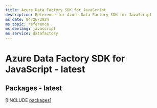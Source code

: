 ```yaml
---
title: Azure Data Factory SDK for JavaScript
description: Reference for Azure Data Factory SDK for JavaScript
ms.date: 04/26/2024
ms.topic: reference
ms.devlang: javascript
ms.service: datafactory
---
```

# Azure Data Factory SDK for JavaScript - latest
## Packages - latest
[!INCLUDE [packages](data-factory-index.md)]
